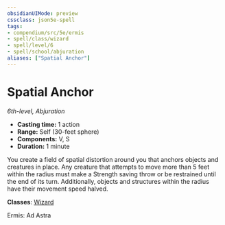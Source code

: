 ```yaml
---
obsidianUIMode: preview
cssclass: json5e-spell
tags:
- compendium/src/5e/ermis
- spell/class/wizard
- spell/level/6
- spell/school/abjuration
aliases: ["Spatial Anchor"]
---
```

# Spatial Anchor
*6th-level, Abjuration*  

- **Casting time:** 1 action
- **Range:** Self (30-feet sphere)
- **Components:** V, S
- **Duration:** 1 minute

You create a field of spatial distortion around you that anchors objects and creatures in place. Any creature that attempts to move more than 5 feet within the radius must make a Strength saving throw or be restrained until the end of its turn. Additionally, objects and structures within the radius have their movement speed halved.

**Classes**: [Wizard](../../5e-compendium/classes/wizard.md#)

Ermis: Ad Astra